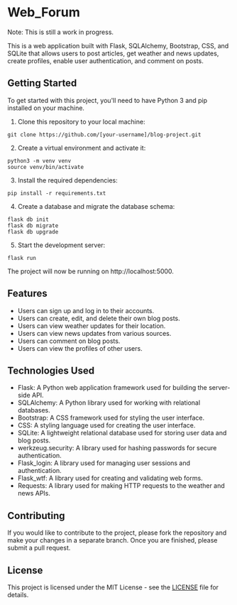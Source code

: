 # Web_Forum

Note: This is still a work in progress.

This is a web application built with Flask, SQLAlchemy, Bootstrap, CSS, and SQLite that allows users to post articles, get weather and news updates, create profiles, enable user authentication, and comment on posts.

## Getting Started

To get started with this project, you'll need to have Python 3 and pip installed on your machine.

1. Clone this repository to your local machine:

```
git clone https://github.com/[your-username]/blog-project.git
```

2. Create a virtual environment and activate it:

```
python3 -m venv venv
source venv/bin/activate
```

3. Install the required dependencies:

```
pip install -r requirements.txt
```

4. Create a database and migrate the database schema:

```
flask db init
flask db migrate
flask db upgrade
```

5. Start the development server:

```
flask run
```

The project will now be running on http://localhost:5000.

## Features

- Users can sign up and log in to their accounts.
- Users can create, edit, and delete their own blog posts.
- Users can view weather updates for their location.
- Users can view news updates from various sources.
- Users can comment on blog posts.
- Users can view the profiles of other users.

## Technologies Used

- Flask: A Python web application framework used for building the server-side API.
- SQLAlchemy: A Python library used for working with relational databases.
- Bootstrap: A CSS framework used for styling the user interface.
- CSS: A styling language used for creating the user interface.
- SQLite: A lightweight relational database used for storing user data and blog posts.
- werkzeug.security: A library used for hashing passwords for secure authentication.
- Flask_login: A library used for managing user sessions and authentication.
- Flask_wtf: A library used for creating and validating web forms.
- Requests: A library used for making HTTP requests to the weather and news APIs.

## Contributing

If you would like to contribute to the project, please fork the repository and make your changes in a separate branch. Once you are finished, please submit a pull request.

## License

This project is licensed under the MIT License - see the [LICENSE](LICENSE) file for details.
